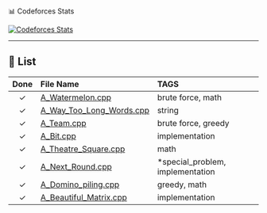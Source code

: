 📊 Codeforces Stats

[![Codeforces Stats](https://codeforces-readme-stats.vercel.app/api/card?username=MatrixIIIT)](https://codeforces.com/profile/MatrixIIIT)

---

## 📁 List

| Done | File Name                                      | TAGS                                       |
|:----:|:-----------------------------------------------|:--------------------------------------------|
| ✓    | [A_Watermelon.cpp](https://codeforces.com/problemset/problem/4/A)| brute force, math |
| ✓    | [A_Way_Too_Long_Words.cpp](https://codeforces.com/problemset/problem/71/A)| string |
| ✓    | [A_Team.cpp](https://codeforces.com/problemset/problem/231/A)| brute force, greedy |
| ✓    | [A_Bit.cpp](https://codeforces.com/problemset/problem/282/A)| implementation |
| ✓    | [A_Theatre_Square.cpp](https://codeforces.com/problemset/problem/1/A)| math |
| ✓    | [A_Next_Round.cpp](https://codeforces.com/problemset/problem/158/A)| *special_problem, implementation |
| ✓    | [A_Domino_piling.cpp](https://codeforces.com/problemset/problem/50/A)| greedy, math |
| ✓    | [A_Beautiful_Matrix.cpp](https://codeforces.com/problemset/problem/263/A)| implementation |